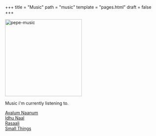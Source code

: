 +++
title = "Music"
path = "music"
template = "pages.html"
draft = false
+++


<img src="https://sachinsenal0x64.github.io/picx-images-hosting/music-pepe.3qfwzp39mn0g.gif" alt="pepe-music" height="250px" width="250px" align="center" />

<br>

Music i'm currently listening to.

<p>

  <a href="https://embed.tidal.com/tracks/294404537?layout=gridify" target="_blank">Avalum Naanum</a><br>
  <a href="https://embed.tidal.com/tracks/294404535?layout=gridify" target="_blank">Idhu Naal</a><br> 
  <a href="https://embed.tidal.com/tracks/294404536?layout=gridify" target="_blank">Rasaali</a><br>
  <a href="https://embed.tidal.com/tracks/138790325?layout=gridify" target="_blank">Small Things</a>
 
</p>

